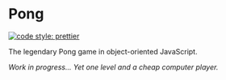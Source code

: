 # Pong

[![code style: prettier](https://img.shields.io/badge/code_style-prettier-ff69b4.svg?style=flat-square)](https://github.com/prettier/prettier)

The legendary Pong game in object-oriented JavaScript.

*Work in progress... Yet one level and a cheap computer player.*